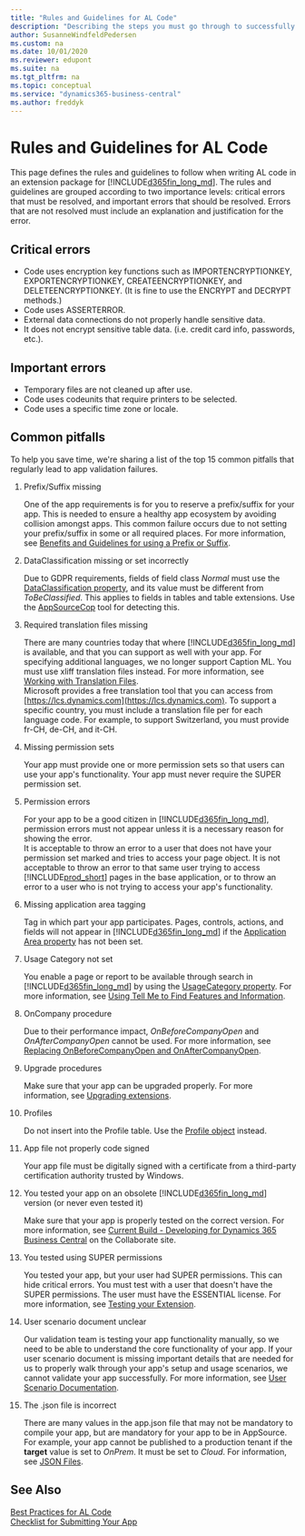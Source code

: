 ```yaml
---
title: "Rules and Guidelines for AL Code"
description: "Describing the steps you must go through to successfully submit your Dynamics 365 Business Central app to AppSource."
author: SusanneWindfeldPedersen
ms.custom: na
ms.date: 10/01/2020
ms.reviewer: edupont
ms.suite: na
ms.tgt_pltfrm: na
ms.topic: conceptual
ms.service: "dynamics365-business-central"
ms.author: freddyk
---
```


# Rules and Guidelines for AL Code

This page defines the rules and guidelines to follow when writing AL code in an extension package for [!INCLUDE[d365fin_long_md](../includes/d365fin_long_md.md)]. The rules and guidelines are grouped according to two importance levels: critical errors that must be resolved, and important errors that should be resolved. Errors that are not resolved must include an explanation and justification for the error.

## Critical errors

- Code uses encryption key functions such as IMPORTENCRYPTIONKEY, EXPORTENCRYPTIONKEY, CREATEENCRYPTIONKEY, and DELETEENCRYPTIONKEY. (It is fine to use the ENCRYPT and DECRYPT methods.)
- Code uses ASSERTERROR.
- External data connections do not properly handle sensitive data.
- It does not encrypt sensitive table data. (i.e. credit card info, passwords, etc.).

## Important errors

- Temporary files are not cleaned up after use.
- Code uses codeunits that require printers to be selected.
- Code uses a specific time zone or locale.

## Common pitfalls

To help you save time, we're sharing a list of the top 15 common pitfalls that regularly lead to app validation failures.  

1. Prefix/Suffix missing

    One of the app requirements is for you to reserve a prefix/suffix for your app. This is needed to ensure a healthy app ecosystem by avoiding collision amongst apps. This common failure occurs due to not setting your prefix/suffix in some or all required places. For more information, see [Benefits and Guidelines for using a Prefix or Suffix](apptest-prefix-suffix.md).  
2. DataClassification missing or set incorrectly

    Due to GDPR requirements, fields of field class *Normal* must use the [DataClassification property](../developer/properties/devenv-dataclassification-property.md), and its value must be different from *ToBeClassified*. This applies to fields in tables and table extensions. Use the [AppSourceCop](../developer/devenv-using-code-analysis-tool.md) tool for detecting this.  
3. Required translation files missing

    There are many countries today that where [!INCLUDE[d365fin_long_md](../includes/d365fin_long_md.md)] is available, and that you can support as well with your app. For specifying additional languages, we no longer support Caption ML. You must use xliff translation files instead. For more information, see [Working with Translation Files](../developer/devenv-work-with-translation-files.md).  
    Microsoft provides a free translation tool that you can access from [https://lcs.dynamics.com](https://lcs.dynamics.com).
    To support a specific country, you must include a translation file per for each language code. For example, to support Switzerland, you must provide fr-CH, de-CH, and it-CH.
4. Missing permission sets

    Your app must provide one or more permission sets so that users can use your app's functionality. Your app must never require the SUPER permission set. <!--TODO: Add link-->
5. Permission errors

    For your app to be a good citizen in [!INCLUDE[d365fin_long_md](../includes/d365fin_long_md.md)], permission errors must not appear unless it is a necessary reason for showing the error.  
    It is acceptable to throw an error to a user that does not have your permission set marked and tries to access your page object.
    It is not acceptable to throw an error to that same user trying to access [!INCLUDE[prod_short](../includes/prod_short.md)] pages in the base application, or to throw an error to a user who is not trying to access your app's functionality.
6. Missing application area tagging

    Tag in which part your app participates. Pages, controls, actions, and fields will not appear in [!INCLUDE[d365fin_long_md](../includes/d365fin_long_md.md)] if the [Application Area property](../developer/properties/devenv-applicationarea-property.md) has not been set.
7. Usage Category not set

    You enable a page or report to be available through search in [!INCLUDE[d365fin_long_md](../includes/d365fin_long_md.md)] by using the [UsageCategory property](../developer/properties/devenv-usagecategory-property.md). For more information, see [Using Tell Me to Find Features and Information](/dynamics365/business-central/ui-search).
8. OnCompany procedure

    Due to their performance impact, *OnBeforeCompanyOpen* and *OnAfterCompanyOpen* cannot be used. For more information, see [Replacing OnBeforeCompanyOpen and OnAfterCompanyOpen](apptest-onbeforecompanyopen.md).
9. Upgrade procedures

    Make sure that your app can be upgraded properly. For more information, see [Upgrading extensions](../developer/devenv-upgrading-extensions.md).
10. Profiles

    Do not insert into the Profile table. Use the [Profile object](../developer/devenv-profile-object.md) instead.
11. App file not properly code signed

    Your app file must be digitally signed with a certificate from a third-party certification authority trusted by Windows.
12. You tested your app on an obsolete [!INCLUDE[d365fin_long_md](../includes/d365fin_long_md.md)] version (or never even tested it)

    Make sure that your app is properly tested on the correct version. For more information, see [Current Build - Developing for Dynamics 365 Business Central](https://partner.microsoft.com/dashboard/collaborate/packages/4756) on the Collaborate site.
13. You tested using SUPER permissions

    You tested your app, but your user had SUPER permissions. This can hide critical errors. You must test with a user that doesn't have the SUPER permissions. The user must have the ESSENTIAL license. For more information, see [Testing your Extension](apptest-testingyourextension.md).  
14. User scenario document unclear

    Our validation team is testing your app functionality manually, so we need to be able to understand the core functionality of your app. If your user scenario document is missing important details that are needed for us to properly walk through your app's setup and usage scenarios, we cannot validate your app successfully. For more information, see [User Scenario Documentation](apptest-userscenario.md).
15. The .json file is incorrect

    There are many values in the app.json file that may not be mandatory to compile your app, but are mandatory for your app to be in AppSource. For example, your app cannot be published to a production tenant if the **target** value is set to *OnPrem*. It must be set to *Cloud*. For information, see [JSON Files](../developer/devenv-json-files.md).


## See Also
[Best Practices for AL Code](apptest-bestpracticesforalcode.md)  
[Checklist for Submitting Your App](../developer/devenv-checklist-submission.md)  

